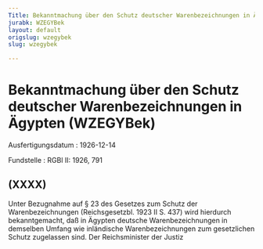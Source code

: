 ```yaml
---
Title: Bekanntmachung über den Schutz deutscher Warenbezeichnungen in Ägypten
jurabk: WZEGYBek
layout: default
origslug: wzegybek
slug: wzegybek

---
```


# Bekanntmachung über den Schutz deutscher Warenbezeichnungen in Ägypten (WZEGYBek)

Ausfertigungsdatum
:   1926-12-14

Fundstelle
:   RGBl II: 1926, 791

## (XXXX)

Unter Bezugnahme auf § 23 des Gesetzes zum Schutz der
Warenbezeichnungen (Reichsgesetzbl. 1923 II S. 437) wird hierdurch
bekanntgemacht, daß in Ägypten deutsche Warenbezeichnungen in
demselben Umfang wie inländische Warenbezeichnungen zum gesetzlichen
Schutz zugelassen sind.
Der Reichsminister der Justiz

